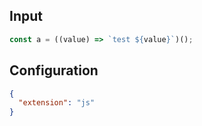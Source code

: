 
## Input
```javascript input
const a = ((value) => `test ${value}`)();
```

## Configuration
```json configuration
{
  "extension": "js"
}
```
